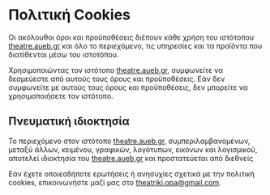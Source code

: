 # Πολιτική Cookies
Οι ακόλουθοι όροι και προϋποθέσεις διέπουν κάθε χρήση του ιστότοπου [theatre.aueb.gr](https://theatre.aueb.gr) και όλο το περιεχόμενο, τις υπηρεσίες και τα προϊόντα που διατίθενται μέσω του ιστοτόπου.

Χρησιμοποιώντας τον ιστότοπο [theatre.aueb.gr](https://theatre.aueb.gr), συμφωνείτε να δεσμεύεστε από αυτούς τους όρους και προϋποθέσεις. Εάν δεν συμφωνείτε με αυτούς τους όρους και προϋποθέσεις, δεν μπορείτε να χρησιμοποιήσετε τον ιστότοπο.

## Πνευματική ιδιοκτησία
Το περιεχόμενο στον ιστότοπο [theatre.aueb.gr](https://theatre.aueb.gr), συμπεριλαμβανομένων, μεταξύ άλλων, κειμένου, γραφικών, λογότυπων, εικόνων και λογισμικού, αποτελεί ιδιοκτησία του [theatre.aueb.gr](https://theatre.aueb.gr) και προστατεύεται από διεθνείς

Εάν έχετε οποιεσδήποτε ερωτήσεις ή ανησυχίες σχετικά με την πολιτική cookies, επικοινωνήστε μαζί μας στο theatriki.opa@gmail.com.
